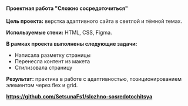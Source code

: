 #### Проектная работа "Сложно сосредоточиться"

**Цель проекта:** верстка адаптивного сайта в светлой и тёмной темах.

**Используемые стеки:** HTML, CSS, Figma.

**В рамках проекта выполнены следующие задачи:**

- Написала разметку страницы
- Перенесла контент из макета
- Стилизовала страницу
  
**Результат:** практика в работе с адаптивностью, позиционированием элементом через flex и grid.
  
**https://github.com/SetsunaFs1/slozhno-sosredotochitsya**
